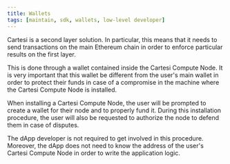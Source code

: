 ```yaml
---
title: Wallets
tags: [maintain, sdk, wallets, low-level developer]
---
```


Cartesi is a second layer solution.
In particular, this means that it needs to send transactions on the main Ethereum chain in order to enforce particular results on the first layer.

This is done through a wallet contained inside the Cartesi Compute Node.
It is very important that this wallet be different from the user's main wallet in order to protect their funds in case of a compromise in the machine where the Cartesi Compute Node is installed.

When installing a Cartesi Compute Node, the user will be prompted to create a wallet for their node and to properly fund it. During this installation procedure, the user will also be requested to authorize the node to defend them in case of disputes.

The dApp developer is not required to get involved in this procedure.
Moreover, the dApp does not need to know the address of the user's Cartesi Compute Node in order to write the application logic.
